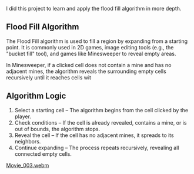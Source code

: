 I did this project to learn and apply the flood fill algorithm in more depth.

## Flood Fill Algorithm

The Flood Fill algorithm is used to fill a region by expanding from a starting point. It is commonly used in 2D games, image editing tools (e.g., the "bucket fill" tool), and games like Minesweeper to reveal empty areas.

In Minesweeper, if a clicked cell does not contain a mine and has no adjacent mines, the algorithm reveals the surrounding empty cells recursively until it reaches cells wit

## Algorithm Logic
1. Select a starting cell – The algorithm begins from the cell clicked by the player.
2. Check conditions – If the cell is already revealed, contains a mine, or is out of bounds, the algorithm stops.
3. Reveal the cell – If the cell has no adjacent mines, it spreads to its neighbors.
4. Continue expanding – The process repeats recursively, revealing all connected empty cells.

[Movie_003.webm](https://github.com/user-attachments/assets/12e32211-b700-4089-840f-3d31db3f282a)



